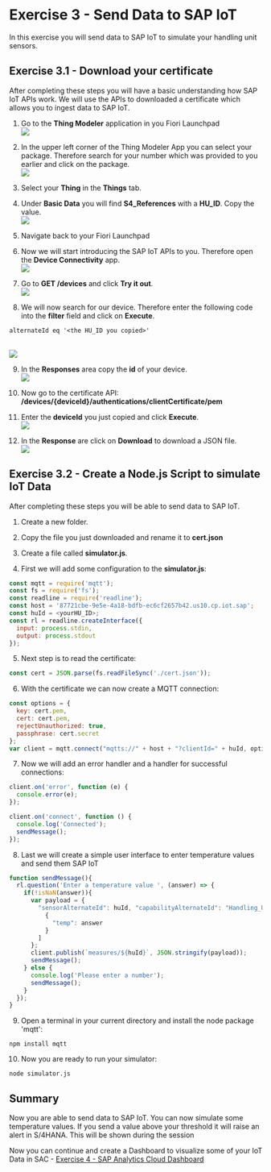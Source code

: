 # Exercise 3 - Send Data to SAP IoT

In this exercise you will send data to SAP IoT to simulate your handling unit sensors.

## Exercise 3.1 - Download your certificate

After completing these steps you will have a basic understanding how SAP IoT APIs work. We will use the APIs to downloaded a certificate which allows you to ingest data to SAP IoT.

1.	Go to the <b>Thing Modeler</b> application in you Fiori Launchpad
<br>![](/exercises/ex1/images/tm1.png)

2. In the upper left corner of the Thing Modeler App you can select your package. Therefore search for your number which was provided to you earlier and click on the package.
<br>![](/exercises/ex1/images/tm2.png)

3. Select your <b>Thing</b> in the <b>Things</b> tab.

4. Under <b>Basic Data</b> you will find <b>S4_References</b> with a <b>HU_ID</b>. Copy the value. 
<br>![](/exercises/ex3/images/cert1.png)

5. Navigate back to your Fiori Launchpad

6. Now we will start introducing the SAP IoT APIs to you. Therefore open the <b>Device Connectivity</b> app.
<br>![](/exercises/ex3/images/cert2.png)

7. Go to <b>GET /devices</b> and click <b>Try it out</b>.
<br>![](/exercises/ex3/images/cert3.png)

8. We will now search for our device. Therefore enter the following code into the <b>filter</b> field and click on <b>Execute</b>.
```
alternateId eq '<the HU_ID you copied>'
```
<br>![](/exercises/ex3/images/cert4.png)

9. In the <b>Responses</b> area copy the <b>id</b> of your device.
<br>![](/exercises/ex3/images/cert5.png)

10. Now go to the certificate API: <b>/devices/{deviceId}/authentications/clientCertificate/pem</b>

11. Enter the <b>deviceId</b> you just copied and click <b>Execute</b>.
<br>![](/exercises/ex3/images/cert6.png)

12. In the <b>Response</b> are click on <b>Download</b> to download a JSON file.
<br>![](/exercises/ex3/images/cert7.png)


## Exercise 3.2 - Create a Node.js Script to simulate IoT Data

After completing these steps you will be able to send data to SAP IoT.

1. Create a new folder.

2. Copy the file you just downloaded and rename it to <b>cert.json</b>

3. Create a file called <b>simulator.js</b>.

4. First we will add some configuration to the <b>simulator.js</b>:
```javascript
const mqtt = require('mqtt');
const fs = require('fs');
const readline = require('readline');
const host = '87721cbe-9e5e-4a18-bdfb-ec6cf2657b42.us10.cp.iot.sap';
const huId = <yourHU_ID>;
const rl = readline.createInterface({
  input: process.stdin,
  output: process.stdout
});
```

5. Next step is to read the certificate:
```javascript
const cert = JSON.parse(fs.readFileSync('./cert.json'));
```

6. With the certificate we can now create a MQTT connection:
```javascript
const options = {
  key: cert.pem,
  cert: cert.pem,
  rejectUnauthorized: true,
  passphrase: cert.secret
};
var client = mqtt.connect("mqtts://" + host + "?clientId=" + huId, options);
```

7. Now we will add an error handler and a handler for successful connections:
```javascript
client.on('error', function (e) {
  console.error(e);
});

client.on('connect', function () {
  console.log('Connected');
  sendMessage();
});
```

8. Last we will create a simple user interface to enter temperature values and send them SAP IoT
```javascript
function sendMessage(){
  rl.question('Enter a temperature value ', (answer) => {
    if(!isNaN(answer)){
      var payload = {
        "sensorAlternateId": huId, "capabilityAlternateId": "Handling_Unit_Condition", "measures": [
          {
            "temp": answer
          }
        ]
      };
      client.publish(`measures/${huId}`, JSON.stringify(payload));
      sendMessage();
    } else {
      console.log('Please enter a number');
      sendMessage();
    }
  });
}
```

9. Open a terminal in your current directory and install the node package 'mqtt':
```
npm install mqtt
```

10. Now you are ready to run your simulator:
```
node simulator.js
```


## Summary

Now you are able to send data to SAP IoT. You can now simulate some temperature values. If you send a value above your threshold it will raise an alert in S/4HANA. This will be shown during the session

Now you can continue and create a Dashboard to visualize some of your IoT Data in SAC - [Exercise 4 - SAP Analytics Cloud Dashboard](../ex4/README.md)
